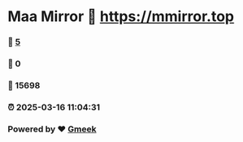 # Maa Mirror :link: https://mmirror.top 
### :page_facing_up: [5](https://mmirror.top/tag.html) 
### :speech_balloon: 0 
### :hibiscus: 15698 
### :alarm_clock: 2025-03-16 11:04:31 
### Powered by :heart: [Gmeek](https://github.com/Meekdai/Gmeek)
